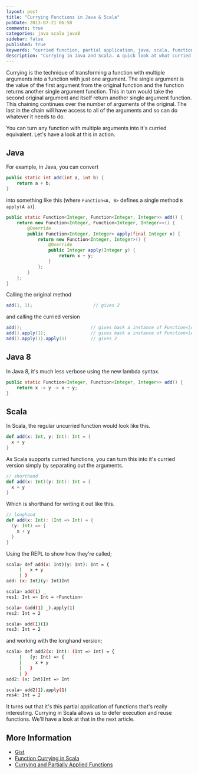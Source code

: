 ```yaml
---
layout: post
title: "Currying Functions in Java & Scala"
pubDate: 2013-07-21 06:58
comments: true
categories: java scala java8
sidebar: false
published: true
keywords: "curried function, partial application, java, scala, functional programming"
description: "Currying in Java and Scala. A quick look at what curried functions are and how you'd curry a Java function and it's counterpart in Scala."
---
```


Currying is the technique of transforming a function with multiple arguments into a function with just one argument. The single argument is the value of the first argument from the original function and the function returns another single argument function. This in turn would take the second original argument and itself return another single argument function. This chaining continues over the number of arguments of the original. The last in the chain will have access to all of the arguments and so can do whatever it needs to do.

You can turn any function with multiple arguments into it's curried equivalent. Let's have a look at this in action.

<!-- more -->


## Java

For example, in Java, you can convert

``` java
public static int add(int a, int b) {
    return a + b;
}
```
into something like this (where `Function<A, B>` defines a single method `B apply(A a)`).

``` java
public static Function<Integer, Function<Integer, Integer>> add() {
    return new Function<Integer, Function<Integer, Integer>>() {
        @Override
        public Function<Integer, Integer> apply(final Integer x) {
            return new Function<Integer, Integer>() {
                @Override
                public Integer apply(Integer y) {
                    return x + y;
                }
            };
        }
    };
}
```
Calling the original method

``` java
add(1, 1);                       // gives 2
```
and calling the curried version

``` java
add();                          // gives back a instance of Function<[A, B]>
add().apply(1);                 // gives back a instance of Function<[A, B]>
add().apply(1).apply(1)         // gives 2
```

## Java 8

In Java 8, it's much less verbose using the new lambda syntax.

``` java
public static Function<Integer, Function<Integer, Integer>> add() {
    return x -> y -> x + y;
}
```

## Scala

In Scala, the regular uncurried function would look like this.

``` scala
def add(x: Int, y: Int): Int = {
  x + y
}
```

As Scala supports curried functions, you can turn this into it's curried version simply by separating out the arguments.


``` scala
// shorthand
def add(x: Int)(y: Int): Int = {
  x + y
}
```
Which is shorthand for writing it out like this.

``` scala
// longhand
def add(x: Int): (Int => Int) = {
  (y: Int) => {
    x + y
  }
}
```

Using the REPL to show how they're called;

``` sh
scala> def add(x: Int)(y: Int): Int = {
     |   x + y
     | }
add: (x: Int)(y: Int)Int

scala> add(1) _
res1: Int => Int = <Function>

scala> (add(1) _).apply(1)
res2: Int = 2

scala> add(1)(1)
res3: Int = 2
```
and working with the longhand version;

``` sh
scala> def add2(x: Int): (Int => Int) = {
     |   (y: Int) => {
     |     x + y
     |   }
     | }
add2: (x: Int)Int => Int

scala> add2(1).apply(1)
res4: Int = 2
```

It turns out that it's this partial application of functions that's really interesting. Currying in Scala allows us to defer execution and reuse functions. We'll have a look at that in the next article.


## More Information

 * [Gist](https://gist.github.com/tobyweston/6027570)
 * [Function Currying in Scala](http://www.codecommit.com/blog/scala/function-currying-in-scala)
 * [Currying and Partially Applied Functions](http://danielwestheide.com/blog/2013/01/30/the-neophytes-guide-to-scala-part-11-currying-and-partially-applied-functions.html)